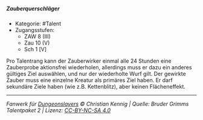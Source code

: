 <!---
Dies ist ein Fanwerk für DUNGEONSLAYERS © von Christian Kennig

Quellen:      [Bruder Grimms Talentpaket 2](https://www.f-space.de/ds4/downloads.html)
              [Talentbeschreibungen](https://www.f-space.de/ds4/tools-talentcards.html)
License:      [CC-BY-NC-SA 4.0](https://creativecommons.org/licenses/by-nc-sa/4.0/deed.de)
Richtlinien:  [Fanwerkrichtlinien](https://www.dungeonslayers.net/fanwerk-richtlinien/)
Autor:        Zauberlehrling
-->

##### Zauberquerschläger

- Kategorie: #Talent
- Zugangsstufen:
  - ZAW 8 (III)
  - Zau 10 (V)
  - Sch 1 [V]

Pro Talentrang kann der Zauberwirker einmal alle 24 Stunden eine Zauberprobe aktionsfrei wiederholen, allerdings muss er dazu ein anderes gültiges Ziel auswählen, und nur der wiederholte Wurf gilt. Der gewirkte Zauber muss eine einzelne Kreatur als primäres Ziel haben. Er darf sekundäre Ziele haben (wie z.B. Kettenblitz), aber keinen Flächeneffekt.

---

_Fanwerk für [Dungeonslayers](https://www.dungeonslayers.net/) © Christian Kennig | Quelle: Bruder Grimms Talentpaket 2 | Lizenz: [CC-BY-NC-SA 4.0](https://creativecommons.org/licenses/by-nc-sa/4.0/deed.de)_
